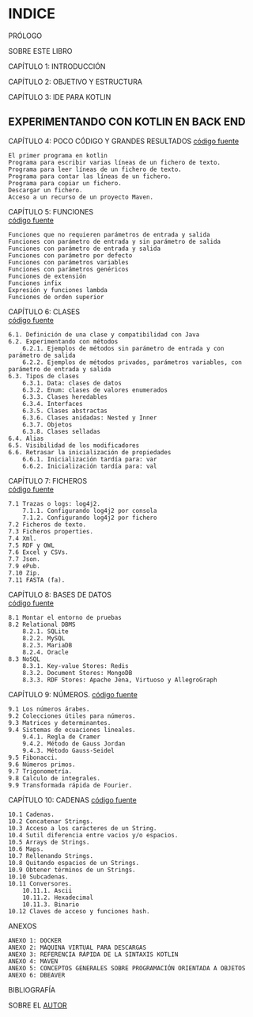 # INDICE 

PRÓLOGO	

SOBRE ESTE LIBRO	

CAPÍTULO 1: INTRODUCCIÓN	

CAPÍTULO 2: OBJETIVO Y ESTRUCTURA	

CAPÍTULO 3: IDE PARA KOTLIN	


## EXPERIMENTANDO CON KOTLIN EN BACK END	

CAPÍTULO 4: POCO CÓDIGO Y GRANDES RESULTADOS 
[código fuente](/src/main/kotlin/marcombo/lcriadof/capitulo4)

	El primer programa en kotlin	
	Programa para escribir varias líneas de un fichero de texto.	
	Programa para leer líneas de un fichero de texto.	
	Programa para contar las líneas de un fichero.	
	Programa para copiar un fichero.	
	Descargar un fichero.	
	Acceso a un recurso de un proyecto Maven.	

CAPÍTULO 5: FUNCIONES	
[código fuente](/src/main/kotlin/marcombo/lcriadof/capitulo5)

	Funciones que no requieren parámetros de entrada y salida	
	Funciones con parámetro de entrada y sin parámetro de salida	
	Funciones con parámetro de entrada y salida	
	Funciones con parámetro por defecto	
	Funciones con parámetros variables	
	Funciones con parámetros genéricos	
	Funciones de extensión	
	Funciones infix	
	Expresión y funciones lambda	
	Funciones de orden superior	

CAPÍTULO 6: CLASES	
[código fuente](/src/main/kotlin/marcombo/lcriadof/capitulo6)

	6.1. Definición de una clase y compatibilidad con Java	
	6.2. Experimentando con métodos	
		6.2.1. Ejemplos de métodos sin parámetro de entrada y con parámetro de salida	
		6.2.2. Ejemplos de métodos privados, parámetros variables, con parámetro de entrada y salida	
	6.3. Tipos de clases	
		6.3.1. Data: clases de datos	
		6.3.2. Enum: clases de valores enumerados	
		6.3.3. Clases heredables	
		6.3.4. Interfaces	
		6.3.5. Clases abstractas	
		6.3.6. Clases anidadas: Nested y Inner	
		6.3.7. Objetos	
		6.3.8. Clases selladas	
	6.4. Alias	
	6.5. Visibilidad de los modificadores	
	6.6. Retrasar la inicialización de propiedades	
		6.6.1. Inicialización tardía para: var	
		6.6.2. Inicialización tardía para: val	
		
CAPÍTULO 7: FICHEROS	
[código fuente](/src/main/kotlin/marcombo/lcriadof/capitulo7/fichero)

	7.1 Trazas o logs: log4j2.	
		7.1.1. Configurando log4j2 por consola	
		7.1.2. Configurando log4j2 por fichero	
	7.2 Ficheros de texto.	
	7.3 Ficheros properties.	
	7.4 Xml.	
	7.5 RDF y OWL	
	7.6 Excel y CSVs.	
	7.7 Json.	
	7.9 ePub.
	7.10 Zip.
	7.11 FASTA (fa).

CAPÍTULO 8: BASES DE DATOS	
[código fuente](/src/main/kotlin/marcombo/lcriadof/capitulo8)

	8.1 Montar el entorno de pruebas	
	8.2 Relational DBMS	
		8.2.1. SQLite	
		8.2.2. MySQL	
		8.2.3. MariaDB	
		8.2.4. Oracle	
	8.3 NoSQL	
		8.3.1. Key-value Stores: Redis	
		8.3.2. Document Stores: MongoDB	
		8.3.3. RDF Stores: Apache Jena, Virtuoso y AllegroGraph	

CAPÍTULO 9: NÚMEROS.
[código fuente](/src/main/kotlin/marcombo/lcriadof/capitulo9)

	9.1 Los números árabes.	
	9.2 Colecciones útiles para números.	
	9.3 Matrices y determinantes.	
	9.4 Sistemas de ecuaciones lineales.	
		9.4.1. Regla de Cramer	
		9.4.2. Método de Gauss Jordan	
		9.4.3. Método Gauss-Seidel	
	9.5 Fibonacci.	
	9.6 Números primos.	
	9.7 Trigonometría.	
	9.8 Calculo de integrales.	
	9.9 Transformada rápida de Fourier.	

CAPÍTULO 10: CADENAS
[código fuente](/src/main/kotlin/marcombo/lcriadof/capitulo10)

	10.1 Cadenas.
	10.2 Concatenar Strings.
	10.3 Acceso a los caracteres de un String.
	10.4 Sutil diferencia entre vacios y/o espacios.
	10.5 Arrays de Strings.
	10.6 Maps.
	10.7 Rellenando Strings.
	10.8 Quitando espacios de un Strings.
	10.9 Obtener términos de un Strings.
	10.10 Subcadenas.
	10.11 Conversores.
		10.11.1. Ascii
		10.11.2. Hexadecimal
		10.11.3. Binario
	10.12 Claves de acceso y funciones hash.




ANEXOS

	ANEXO 1: DOCKER
	ANEXO 2: MÁQUINA VIRTUAL PARA DESCARGAS
	ANEXO 3: REFERENCIA RÁPIDA DE LA SINTAXIS KOTLIN
	ANEXO 4: MAVEN
	ANEXO 5: CONCEPTOS GENERALES SOBRE PROGRAMACIÓN ORIENTADA A OBJETOS
	ANEXO 6: DBEAVER


BIBLIOGRAFÍA	

SOBRE EL [AUTOR](http://luis.criado.online/) 	

